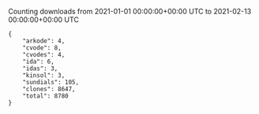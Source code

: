 
Counting downloads from 2021-01-01 00:00:00+00:00 UTC to 2021-02-13 00:00:00+00:00 UTC

```
{
    "arkode": 4,
    "cvode": 8,
    "cvodes": 4,
    "ida": 6,
    "idas": 3,
    "kinsol": 3,
    "sundials": 105,
    "clones": 8647,
    "total": 8780
}
```
